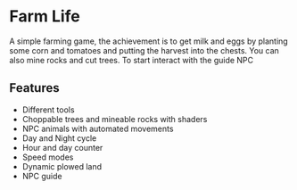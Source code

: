 # Farm Life
A simple farming game, the achievement is to get milk and eggs by planting some corn and tomatoes and putting the harvest into the chests. You can also mine rocks and cut trees. To start interact with the guide NPC

## Features
- Different tools
- Choppable trees and mineable rocks with shaders
- NPC animals with automated movements
- Day and Night cycle
- Hour and day counter
- Speed modes
- Dynamic plowed land
- NPC guide
